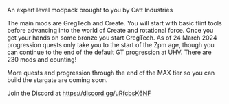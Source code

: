 An expert level modpack brought to you by Catt Industries

The main mods are GregTech and Create. You will start with basic flint tools before advancing into the world of Create and rotational force. Once you get your hands on some bronze you start GregTech. As of 24 March 2024 progression quests only take you to the start of the Zpm age, though you can continue to the end of the default GT progression at UHV. There are 230 mods and counting!

More quests and progression through the end of the MAX tier so you can build the stargate are coming soon.

Join the Discord at https://discord.gg/uRfcbsK6NF
